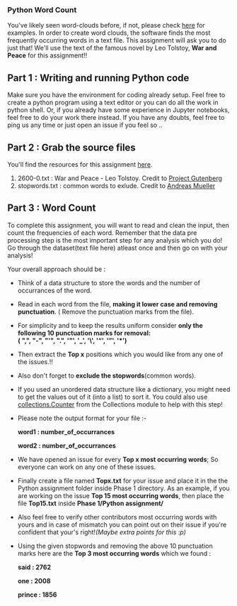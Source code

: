 ### Python Word Count

You've likely seen word-clouds before, if not, please check [here](https://www.google.com/search?site=&tbm=isch&source=hp&biw=1536&bih=799&q=word+cloud&oq=word+cloud&gs_l=img.3..0l10.981.2160.0.2280.11.11.0.0.0.0.95.704.9.9.0....0...1.1.64.img..2.9.695.0.NtfMDYloQTw) for examples. In order to create word clouds, the software finds the most frequently occurring words in a text file. This assignment will ask you to do just that! We'll use the text of the famous novel by Leo Tolstoy, **War and Peace** for this assignment!!

## Part 1 : Writing and running Python code

Make sure you have the environment for coding already setup. Feel free to create a python program using a text editor or you can do all the work in python shell.  Or, if you already have some experience in Jupyter notebooks, feel free to do your work there instead.
If you have any doubts, feel free to ping us any time or just open an issue if you feel so .. 

## Part 2 : Grab the source files

You'll find the resources for this assignment [here](https://github.com/oss2019/text-summarization/tree/master/Phase%201/Python%20assignment/resources).

1. 2600-0.txt : War and Peace - Leo Tolstoy. Credit to [Project Gutenberg](https://www.gutenberg.org/)
2. stopwords.txt : common words to exlude. Credit to [Andreas Mueller](https://github.com/amueller/word_cloud/)

## Part 3 : Word Count

To complete this assignment, you will want to read and clean the input, then count the frequencies of each word. Remember that the data pre processing step is the most important step for any analysis which you do! Go through the dataset(text file here) atleast once and then go on with your analysis!

Your overall approach should be : 
- Think of a data structure to store the words and the number of occurrances of the word.
- Read in each word from the file, **making it lower case and removing punctuation**. ( Remove the punctuation marks from the file).
- For simplicity and to keep the results uniform consider **only the following **10** punctuation marks for removal:**   
  **( ",", "-", "'", ".", '"', '_', '\\', '“', '”', '*')**
- Then extract the **Top x** positions which you would like from any one of the issues.!!
- Also don't forget to **exclude the stopwords**(common words).
- If you used an unordered data structure like a dictionary, you might need to get the values out of it (into a list) to sort it.  You could also use [collections.Counter](https://docs.python.org/2/library/collections.html) from the Collections module to help with this step!
- Please note the output format for your file :-
  
  **word1 : number_of_occurrances**
  
  **word2 : number_of_occurrances**
  
- We have opened an issue for every **Top x most occurring words**; So everyone can work on any one of these issues.
- Finally create a file named **Topx.txt** for your issue and place it in the the Python assignment folder inside Phase 1 directory.
As an example, if you are working on the issue **Top 15 most occurring words**, then place the file **Top15.txt** inside **Phase 1/Python assignment/**

- Also feel free to verify other contributors most occurring words with yours and in case of mismatch you can point out on their issue if you're confident that your's right!*(Maybe extra points for this :p)*
- Using the given stopwords and removing the above 10 punctuation marks here are the **Top 3 most occurring words** which we found :
  
  **said : 2762**
  
  **one : 2008**
  
  **prince : 1856**
